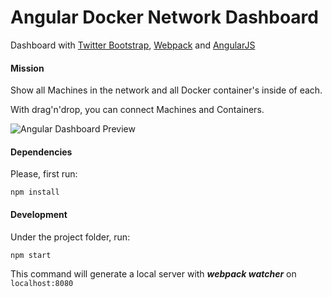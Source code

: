 # Angular Docker Network Dashboard

Dashboard with [Twitter Bootstrap](http://getbootstrap.com/), [Webpack](http://webpack.github.io/) and [AngularJS](https://angularjs.org/)

#### Mission

Show all Machines in the network and all Docker container's inside of each.

With drag'n'drop, you can connect Machines and Containers.

![Angular Dashboard Preview](https://dl.dropboxusercontent.com/s/k2xbbyy5gpcol6e/Screen%20Shot%202016-03-06%20at%201.45.14%20PM.png)

#### Dependencies

Please, first run:

```
npm install
```

#### Development

Under the project folder, run:

```
npm start
```

This command will generate a local server with ***webpack watcher*** on `localhost:8080`
